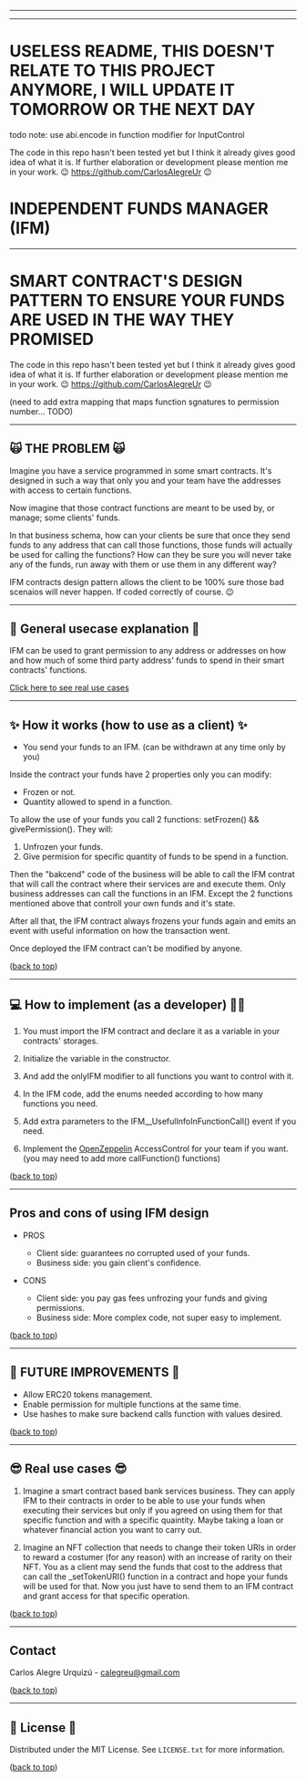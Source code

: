 <hr/>
<hr/>

# USELESS README, THIS DOESN'T RELATE TO THIS PROJECT ANYMORE, I WILL UPDATE IT TOMORROW OR THE NEXT DAY

todo note: use abi.encode in function modifier for InputControl

The code in this repo hasn't been tested yet but I think it already gives good idea of what it is. If further elaboration or development please mention me in your work. 
😉 https://github.com/CarlosAlegreUr 😉

<a name="readme-top"></a>

# INDEPENDENT FUNDS MANAGER (IFM)

<hr/>

# SMART CONTRACT'S DESIGN PATTERN TO ENSURE YOUR FUNDS ARE USED IN THE WAY THEY PROMISED

The code in this repo hasn't been tested yet but I think it already gives good idea of what it is. If further elaboration or development please mention me in your work. 
😉 https://github.com/CarlosAlegreUr 😉

(need to add extra mapping that maps function sgnatures to permission number... TODO)


<hr>

## 🙀 THE PROBLEM 🙀

Imagine you have a service programmed in some smart contracts. It's designed in such a way that only you and your team have the addresses with access to certain functions.

Now imagine that those contract functions are meant to be used by, or manage; some clients' funds.

In that business schema, how can your clients be sure that once they send funds to any address that can call those functions, those funds will actually be used for calling the functions? How can they be sure you will never take any of the funds, run away with them or use them in any different way?

IFM contracts design pattern allows the client to be 100% sure those bad scenaios will never happen. If coded correctly of course. 😉

<hr/>

## 🤖 General usecase explanation 🤖

IFM can be used to grant permission to any address or addresses on how and how much of some third party address' funds to spend in their smart contracts' functions.

[Click here to see real use cases](#😎-real-use-cases-😎)

<hr/>

## ✨ How it works (how to use as a client) ✨

- You send your funds to an IFM. (can be withdrawn at any time only by you)

Inside the contract your funds have 2 properties only you can modify:

- Frozen or not.
- Quantity allowed to spend in a function.

To allow the use of your funds you call 2 functions:
setFrozen() && givePermission(). They will:

1. Unfrozen your funds.
2. Give permision for specific quantity of funds to be spend in a function.

Then the "bakcend" code of the business will be able to call the IFM contrat that will call the contract where their services are and execute them. Only business addresses can call the functions in an IFM. Except the 2 functions mentioned above that controll your own funds and it's state.

After all that, the IFM contract always frozens your funds again and emits an event with useful information on how the transaction went.

Once deployed the IFM contract can't be modified by anyone.

([back to top](#🙀-the-problem-🙀)) 

<hr/>

## 💻 How to implement (as a developer) 🐱‍💻

1. You must import the IFM contract and declare it as a variable in your contracts' storages.

2. Initialize the variable in the constructor.

3. And add the onlyIFM modifier to all functions you want to control with it.

4. In the IFM code, add the enums needed according to how many functions you need.

5. Add extra parameters to the
   IFM\_\_UsefulInfoInFunctionCall() event if you need.

6. Implement the [OpenZeppelin](https://www.openzeppelin.com/) AccessControl for your team if you want. (you may need to add more callFunction() functions)

([back to top](#🙀-the-problem-🙀)) 

<hr/>

## Pros and cons of using IFM design

- PROS

  - Client side: guarantees no corrupted used of your funds.
  - Business side: you gain client's confidence.

- CONS
  - Client side: you pay gas fees unfrozing your funds and giving permissions.
  - Business side: More complex code, not super easy to implement.

([back to top](#🙀-the-problem-🙀)) 

<hr/>

## 🎉 FUTURE IMPROVEMENTS 🎉

- Allow ERC20 tokens management.
- Enable permission for multiple functions at the same time.
- Use hashes to make sure backend calls function with values desired.

([back to top](#🙀-the-problem-🙀)) 

<hr>

<a name="realcase"></a>

## 😎 Real use cases 😎

1. Imagine a smart contract based bank services business. They can apply IFM to their contracts
   in order to be able to use your funds when executing their services but only if you agreed on using them for that specific function and with a specific quaintity. Maybe taking a loan or whatever financial action you want to carry out.

2. Imagine an NFT collection that needs to change their token URIs in order to reward a costumer (for any reason)
   with an increase of rarity on their NFT. You as a client may send the funds that cost to the address that can
   call the \_setTokenURI() function in a contract and hope your funds will be used for that. Now you just have to
   send them to an IFM contract and grant access for that specific operation.

([back to top](#🙀-the-problem-🙀)) 

<hr>

## Contact

Carlos Alegre Urquizú - calegreu@gmail.com

([back to top](#🙀-the-problem-🙀)) 

<hr/>

## 📜 License 📜

Distributed under the MIT License. See `LICENSE.txt` for more information.

([back to top](#🙀-the-problem-🙀)) 
